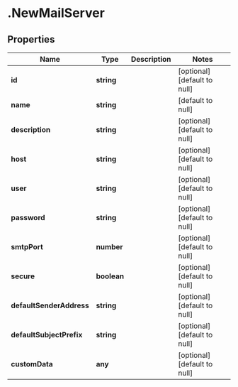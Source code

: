 # .NewMailServer

## Properties
Name | Type | Description | Notes
------------ | ------------- | ------------- | -------------
**id** | **string** |  | [optional] [default to null]
**name** | **string** |  | [default to null]
**description** | **string** |  | [optional] [default to null]
**host** | **string** |  | [optional] [default to null]
**user** | **string** |  | [optional] [default to null]
**password** | **string** |  | [optional] [default to null]
**smtpPort** | **number** |  | [optional] [default to null]
**secure** | **boolean** |  | [optional] [default to null]
**defaultSenderAddress** | **string** |  | [optional] [default to null]
**defaultSubjectPrefix** | **string** |  | [optional] [default to null]
**customData** | **any** |  | [optional] [default to null]


